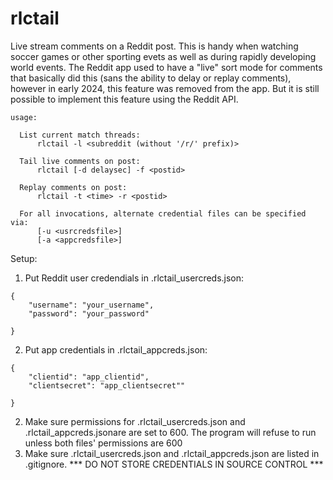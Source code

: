 # rlctail

Live stream comments on a Reddit post. This is handy when watching soccer games
or other sporting evets as well as during rapidly developing world events.
The Reddit app used to have a "live" sort mode for comments that basically
did this (sans the ability to delay or replay comments), however in early 2024,
this feature was removed from the app. But it is still possible to implement
this feature using the Reddit API.

```
usage:

  List current match threads:
      rlctail -l <subreddit (without '/r/' prefix)>

  Tail live comments on post:
      rlctail [-d delaysec] -f <postid>

  Replay comments on post:
      rlctail -t <time> -r <postid>

  For all invocations, alternate credential files can be specified via:
      [-u <usrcredsfile>]
      [-a <appcredsfile>]
```


Setup:

1) Put Reddit user credendials in .rlctail_usercreds.json:

```
{
    "username": "your_username",
    "password": "your_password"

}
```
2) Put app credentials in .rlctail_appcreds.json:
```
{
    "clientid": "app_clientid",
    "clientsecret": "app_clientsecret""

}
```

2) Make sure permissions for .rlctail_usercreds.json and
   .rlctail_appcreds.jsonare are set to 600. The program
   will refuse to run unless both files' permissions are 600
3) Make sure .rlctail_usercreds.json and .rlctail_appcreds.json are listed
   in .gitignore. *** DO NOT STORE CREDENTIALS IN SOURCE CONTROL ***

